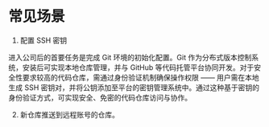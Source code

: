 # 常见场景

1. 配置 SSH 密钥

进入公司后的首要任务是完成 Git 环境的初始化配置。Git 作为分布式版本控制系统，安装后可实现本地仓库管理，并与 GitHub 等代码托管平台协同开发。对于安全性要求较高的代码仓库，需通过身份验证机制确保操作权限 —— 用户需在本地生成 SSH 密钥对，并将公钥添加至平台的密钥管理系统中。通过这种基于密钥的身份验证方式，可实现安全、免密的代码仓库访问与协作。

2. 新仓库推送到远程账号的仓库。